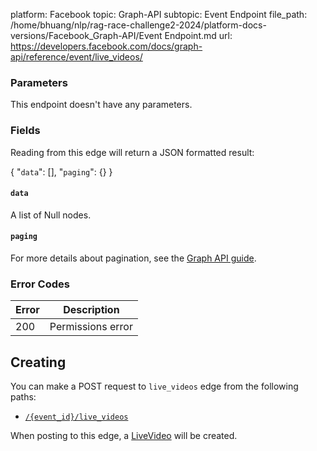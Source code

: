 platform: Facebook
topic: Graph-API
subtopic: Event Endpoint
file_path: /home/bhuang/nlp/rag-race-challenge2-2024/platform-docs-versions/Facebook_Graph-API/Event Endpoint.md
url: https://developers.facebook.com/docs/graph-api/reference/event/live_videos/

### Parameters

This endpoint doesn't have any parameters.

### Fields

Reading from this edge will return a JSON formatted result:

{
    "`data`": \[\],
    "`paging`": {}
}

#### `data`

A list of Null nodes.

#### `paging`

For more details about pagination, see the [Graph API guide](https://developers.facebook.com/docs/graph-api/using-graph-api/#paging).

### Error Codes

| Error | Description |
| --- | --- |
| 200 | Permissions error |

## Creating

You can make a POST request to `live_videos` edge from the following paths:

* [`/{event_id}/live_videos`](https://developers.facebook.com/docs/graph-api/reference/event/live_videos/)

When posting to this edge, a [LiveVideo](https://developers.facebook.com/docs/graph-api/reference/live-video/) will be created.